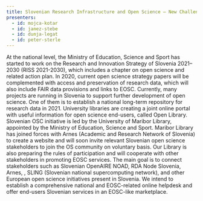 ```yaml
---
title: Slovenian Research Infrastructure and Open Science – New Challenges
presenters:
  - id: mojca-kotar
  - id: janez-stebe
  - id: dunja-legat
  - id: peter-sterle
---
```


At the national level, the Ministry of Education, Science and Sport has started to work on the Research and Innovation Strategy of Slovenia 2021–2030 (RISS 2021-2030), which includes a chapter on open science and related action plan. In 2020, current open science strategy papers will be complemented with access and preservation of research data, which will also include FAIR data provisions and links to EOSC. Currently, many projects are running in Slovenia to support further development of open science. One of them is to establish a national long-term repository for research data in 2021. University libraries are creating a joint online portal with useful information for open science end-users, called Open Library. Slovenian OSC initiative is led by the University of Maribor Library, appointed by the Ministry of Education, Science and Sport. Maribor Library has joined forces with Arnes (Academic and Research Network of Slovenia) to create a website and will soon invite relevant Slovenian open science stakeholders to join the OS community on voluntary basis. Our Library is also preparing the rules of participation and will cooperate with other stakeholders in promoting EOSC services. The main goal is to connect stakeholders such as Slovenian OpenAIRE NOAD, RDA Node Slovenia, Arnes, , SLING (Slovenian national supercomputing network), and other European open science initiatives present in Slovenia. We intend to establish a comprehensive national and EOSC-related online helpdesk and offer end-users Slovenian services in an EOSC-like marketplace.
